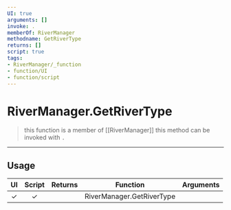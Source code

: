 ```yaml
---
UI: true
arguments: []
invoke: .
memberOf: RiverManager
methodname: GetRiverType
returns: []
script: true
tags:
- RiverManager/_function
- function/UI
- function/script
---
```

# RiverManager.GetRiverType
> this function is a member of [[RiverManager]]
> this method can be invoked with `.`
-----
## Usage
|  UI | Script | Returns | Function | Arguments |
|:---:|:------:|-------:|:--------:|:---------|
|✓|✓||RiverManager.GetRiverType||
